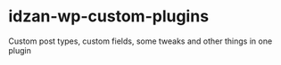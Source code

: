 # idzan-wp-custom-plugins

 Custom post types, custom fields, some tweaks and other things in one plugin
